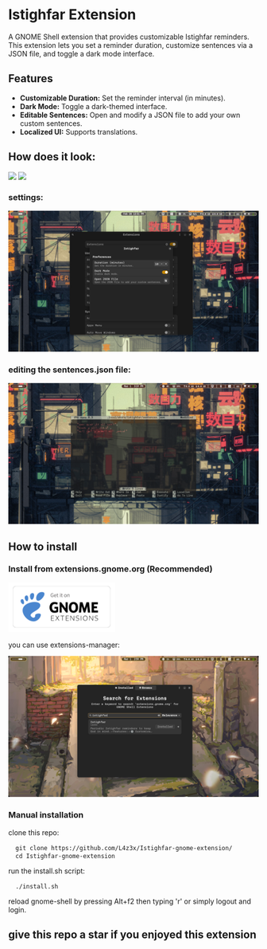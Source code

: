 # Istighfar Extension

A GNOME Shell extension that provides customizable Istighfar reminders. This extension lets you set a reminder duration, customize sentences via a JSON file, and toggle a dark mode interface.

## Features

- **Customizable Duration:** Set the reminder interval (in minutes).
- **Dark Mode:** Toggle a dark-themed interface.
- **Editable Sentences:** Open and modify a JSON file to add your own custom sentences.
- **Localized UI:** Supports translations.


## How does it look:
<img src="assets/images/popup-1.png" justify-content="center">
<img src="assets/images/popup-2.png" justify-content="center">

### settings:

<img src="assets/images/settings.png" justify-content="center">

### editing the sentences.json file:

<img src="assets/images/editing-json.png" justify-content="center">

## How to install

### Install from extensions.gnome.org (Recommended)

[<img src="assets/images/ego.png" height="100">](https://extensions.gnome.org/extension/7902/istighfar/)

you can use extensions-manager:

[<img src="assets/images/extensions-manager.png">](https://github.com/mjakeman/extension-manager)

### Manual installation
clone this repo:
```
  git clone https://github.com/L4z3x/Istighfar-gnome-extension/
  cd Istighfar-gnome-extension
```
run the install.sh script:
```
  ./install.sh
```
reload gnome-shell by pressing Alt+f2 then typing 'r' or simply logout and login.

## give this repo a star if you enjoyed this extension
